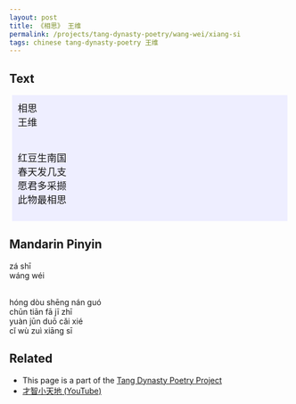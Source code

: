 ```yaml
---
layout: post
title: 《相思》 王维
permalink: /projects/tang-dynasty-poetry/wang-wei/xiang-si
tags: chinese tang-dynasty-poetry 王维
---
```


## Text


<p>
<div class="chinese-poem" style="font-size: 1.25em; background-color: #eef; padding: 10px; margin: 5px;">
相思
<br />
王维
<br /><br />

红豆生南国
<br />
春天发几支
<br />
愿君多采撷
<br />
此物最相思
</div>
</p>

## Mandarin Pinyin

<p>
zá shī
<br />
wáng wéi
<br /><br />

hóng dòu shēng nán guó
<br />
chūn tiān fā jī zhī
<br />
yuàn jūn duō cǎi xié
<br />
cǐ wù zuì xiāng sī
</p>

## Related

* This page is a part of the [Tang Dynasty Poetry Project](/projects/tang-dynasty-poetry-project)
* [才智小天地 (YouTube)](https://youtu.be/SI_Qy3vxQgM)

